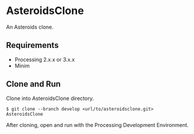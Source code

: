 # AsteroidsClone

An Asteroids clone.

## Requirements

* Processing 2.x.x or 3.x.x
* Minim

## Clone and Run

Clone into AsteroidsClone directory.

```
$ git clone --branch develop <url/to/asteroidsclone.git> AsteroidsClone
```

After cloning, open and run with the Processing Development Environment.
